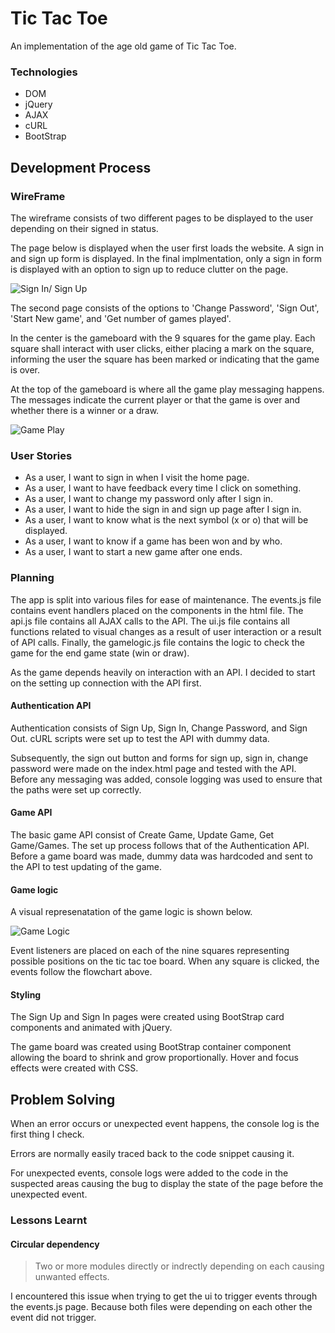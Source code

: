 # Tic Tac Toe

An implementation of the age old game of Tic Tac Toe.


### Technologies
- DOM
- jQuery
- AJAX
- cURL
- BootStrap

## Development Process

### WireFrame
The wireframe consists of two different pages to be displayed to the user depending on their signed in status.

The page below is displayed when the user first loads the website. A sign in and sign up form is displayed. In the final implmentation, only a sign in form is displayed with an option to sign up to reduce clutter on the page.

![Sign In/ Sign Up](https://imgur.com/jrmNeKl.png)

The second page consists of the options to 'Change Password', 'Sign Out', 'Start New game', and 'Get number of games played'. 

In the center is the gameboard with the 9 squares for the game play. Each square shall interact with user clicks, either placing a mark on the square, informing the user the square has been marked or indicating that the game is over.

At the top of the gameboard is where all the game play messaging happens. The messages indicate the current player or that the game is over and whether there is a winner or a draw.

![Game Play](https://imgur.com/fUAXjMC.png)


### User Stories
- As a user, I want to sign in when I visit the home page.
- As a user, I want to have feedback every time I click on something.
- As a user, I want to change my password only after I sign in.
- As a user, I want to hide the sign in and sign up page after I sign in.
- As a user, I want to know what is the next symbol (x or o) that will be displayed.
- As a user, I want to know if a game has been won and by who.
- As a user, I want to start a new game after one ends.

### Planning

The app is split into various files for ease of maintenance. The events.js file contains event handlers placed on the components in the html file. The api.js file contains all AJAX calls to the API. The ui.js file contains all functions related to visual changes as a result of user interaction or a result of API calls. Finally, the gamelogic.js file contains the logic to check the game for the end game state (win or draw).

As the game depends heavily on interaction with an API. I decided to start on the setting up connection with the API first.

#### Authentication API

Authentication consists of Sign Up, Sign In, Change Password, and Sign Out. cURL scripts were set up to test the API with dummy data. 

Subsequently, the sign out button and forms for sign up, sign in, change password were made on the index.html page and tested with the API. Before any messaging was added, console logging was used to ensure that the paths were set up correctly.

#### Game API

The basic game API consist of Create Game, Update Game, Get Game/Games. The set up process follows that of the Authentication API. Before a game board was made, dummy data was hardcoded and sent to the API to test updating of the game. 

#### Game logic

A visual represenatation of the game logic is shown below. 

![Game Logic](https://imgur.com/mUBa7WC.png)

Event listeners are placed on each of the nine squares representing possible positions on the tic tac toe board. When any square is clicked, the events follow the flowchart above.

#### Styling

The Sign Up and Sign In pages were created using BootStrap card components and animated with jQuery.

The game board was created using BootStrap container component allowing the board to shrink and grow proportionally. Hover and focus effects were created with CSS.

## Problem Solving

When an error occurs or unexpected event happens, the console log is the first thing I check. 

Errors are normally easily traced back to the code snippet causing it. 

For unexpected events, console logs were added to the code in the suspected areas causing the bug to display the state of the page before the unexpected event.


### Lessons Learnt

#### Circular dependency

>Two or more modules directly or indrectly depending on each causing unwanted effects. 

I encountered this issue when trying to get the ui to trigger events through the events.js page. Because both files were depending on each other the event did not trigger.
